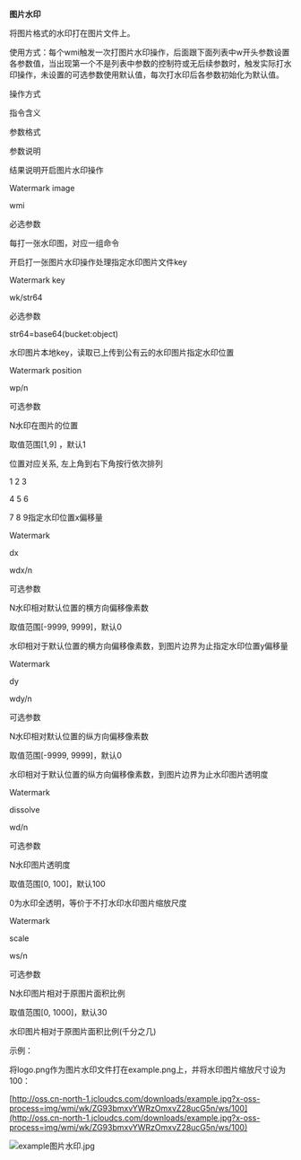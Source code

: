 **图片水印**

将图片格式的水印打在图片文件上。

使用方式：每个wmi触发一次打图片水印操作，后面跟下面列表中w开头参数设置各参数值，当出现第一个不是列表中参数的控制符或无后续参数时，触发实际打水印操作，未设置的可选参数使用默认值，每次打水印后各参数初始化为默认值。

操作方式

指令含义

参数格式

参数说明

结果说明开启图片水印操作

Watermark image

wmi

必选参数

每打一张水印图，对应一组命令

开启打一张图片水印操作处理指定水印图片文件key

Watermark key

wk/str64

必选参数

str64=base64(bucket:object)

水印图片本地key，读取已上传到公有云的水印图片指定水印位置

Watermark position

wp/n

可选参数

N水印在图片的位置

取值范围[1,9] ，默认1

位置对应关系, 左上角到右下角按行依次排列

1 2 3

4 5 6

7 8 9指定水印位置x偏移量

Watermark

dx

wdx/n

可选参数

N水印相对默认位置的横方向偏移像素数

取值范围[-9999, 9999]，默认0

水印相对于默认位置的横方向偏移像素数，到图片边界为止指定水印位置y偏移量

Watermark

dy

wdy/n

可选参数

N水印相对默认位置的纵方向偏移像素数

取值范围[-9999, 9999]，默认0

水印相对于默认位置的纵方向偏移像素数，到图片边界为止水印图片透明度

Watermark

dissolve

wd/n

可选参数

N水印图片透明度

取值范围[0, 100]，默认100

0为水印全透明，等价于不打水印水印图片缩放尺度

Watermark

scale

ws/n

可选参数

N水印图片相对于原图片面积比例

取值范围[0, 1000]，默认30

水印图片相对于原图片面积比例(千分之几)

示例：

将logo.png作为图片水印文件打在example.png上，并将水印图片缩放尺寸设为100：

[](http://oss.cn-north-1.jcloudcs.com/downloads/example.jpg?x-oss-process=img/wmi/wk/enN5dGVzdDpsb2dvLnBuZw)

[](http://zsytest.oss.cn-south-1.jcloudcs.com/example.jpg?x-oss-process=img/wmi/wk/enN5dGVzdDpsb2dvLnBuZw)[http://oss.cn-north-1.jcloudcs.com/downloads/example.jpg?x-oss-process=img/wmi/wk/ZG93bmxvYWRzOmxvZ28ucG5n/ws/100](http://oss.cn-north-1.jcloudcs.com/downloads/example.jpg?x-oss-process=img/wmi/wk/ZG93bmxvYWRzOmxvZ28ucG5n/ws/100)

![example图片水印.jpg](http://oss.cn-north-1.jcloudcs.com/downloads/example.jpg?x-oss-process=img/wmi/wk/ZG93bmxvYWRzOmxvZ28ucG5n/ws/100)